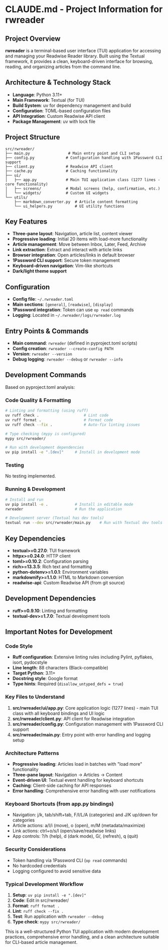 # CLAUDE.md - Project Information for rwreader

## Project Overview
**rwreader** is a terminal-based user interface (TUI) application for accessing and managing your Readwise Reader library. Built using the Textual framework, it provides a clean, keyboard-driven interface for browsing, reading, and organizing articles from the command line.

## Architecture & Technology Stack

- **Language**: Python 3.11+
- **Main Framework**: Textual (for TUI)
- **Build System**: uv for dependency management and build
- **Configuration**: TOML-based configuration files
- **API Integration**: Custom Readwise API client
- **Package Management**: uv with lock file

## Project Structure

```
src/rwreader/
├── main.py                 # Main entry point and CLI setup
├── config.py              # Configuration handling with 1Password CLI support
├── client.py              # Readwise API client
├── cache.py               # Caching functionality
├── ui/
│   ├── app.py             # Main TUI application class (1277 lines - core functionality)
│   ├── screens/           # Modal screens (help, confirmation, etc.)
│   └── widgets/           # Custom UI widgets
└── utils/
    ├── markdown_converter.py  # Article content formatting
    └── ui_helpers.py          # UI utility functions
```

## Key Features

- **Three-pane layout**: Navigation, article list, content viewer
- **Progressive loading**: Initial 20 items with load-more functionality
- **Article management**: Move between Inbox, Later, Feed, Archive
- **Link extraction**: Extract and interact with article links
- **Browser integration**: Open articles/links in default browser
- **1Password CLI support**: Secure token management
- **Keyboard-driven navigation**: Vim-like shortcuts
- **Dark/light theme support**

## Configuration

- **Config file**: `~/.rwreader.toml`
- **Main sections**: `[general]`, `[readwise]`, `[display]`
- **1Password integration**: Token can use `op read` commands
- **Logging**: Located in `~/.rwreader/logs/rwreader.log`

## Entry Points & Commands

- **Main command**: `rwreader` (defined in pyproject.toml scripts)
- **Config creation**: `rwreader --create-config PATH`
- **Version**: `rwreader --version`
- **Debug logging**: `rwreader --debug` or `rwreader --info`

## Development Commands

Based on pyproject.toml analysis:

### Code Quality & Formatting

```bash
# Linting and formatting (using ruff)
uv ruff check .                    # Lint code
uv ruff format .                   # Format code
uv ruff check --fix .              # Auto-fix linting issues

# Type checking (mypy is configured)
mypy src/rwreader/

# Run with development dependencies
uv pip install -e ".[dev]"     # Install in development mode
```

### Testing

No testing implemented.

### Running & Development

```bash
# Install and run
uv pip install -e .            # Install in editable mode
rwreader                       # Run the application

# Development server (Textual has dev tools)
textual run --dev src/rwreader/main.py    # Run with Textual dev tools
```

## Key Dependencies

- **textual>=0.27.0**: TUI framework
- **httpx>=0.24.0**: HTTP client
- **toml>=0.10.2**: Configuration parsing
- **rich>=13.3.5**: Rich text and formatting
- **python-dotenv>=1.0.1**: Environment variables
- **markdownify>=1.1.0**: HTML to Markdown conversion
- **readwise-api**: Custom Readwise API (from git source)

## Development Dependencies

- **ruff>=0.9.10**: Linting and formatting
- **textual-dev>=1.7.0**: Textual development tools

## Important Notes for Development

### Code Style

- **Ruff configuration**: Extensive linting rules including Pylint, pyflakes, isort, pydocstyle
- **Line length**: 88 characters (Black-compatible)
- **Target Python**: 3.11+
- **Docstring style**: Google format
- **Type hints**: Required (`disallow_untyped_defs = true`)

### Key Files to Understand

1. **src/rwreader/ui/app.py**: Core application logic (1277 lines) - main TUI class with all keyboard bindings and UI logic
2. **src/rwreader/client.py**: API client for Readwise integration
3. **src/rwreader/config.py**: Configuration management with 1Password CLI support
4. **src/rwreader/main.py**: Entry point with error handling and logging setup

### Architecture Patterns

- **Progressive loading**: Articles load in batches with "load more" functionality
- **Three-pane layout**: Navigation → Articles → Content
- **Event-driven UI**: Textual event handling for keyboard shortcuts
- **Caching**: Client-side caching for API responses
- **Error handling**: Comprehensive error handling with user notifications

### Keyboard Shortcuts (from app.py bindings)

- Navigation: j/k, tab/shift+tab, F/I/L/A (categories) and J/K up/down for categories
- Article actions: a/l/i (move), o (open), m/M (metadata/maximize)
- Link actions: ctrl+o/s/l (open/save/readwise links)  
- App controls: ?/h (help), d (dark mode), G/, (refresh), q (quit)

### Security Considerations

- Token handling via 1Password CLI (`op read` commands)
- No hardcoded credentials
- Logging configured to avoid sensitive data

### Typical Development Workflow

1. **Setup**: `uv pip install -e ".[dev]"`
2. **Code**: Edit in src/rwreader/
3. **Format**: `ruff format .`
4. **Lint**: `ruff check --fix .`
5. **Test**: Run application with `rwreader --debug`
6. **Type check**: `mypy src/rwreader/`

This is a well-structured Python TUI application with modern development practices, comprehensive error handling, and a clean architecture suitable for CLI-based article management.
